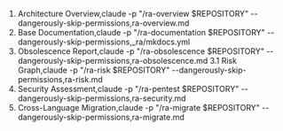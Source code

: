 1. Architecture Overview,claude -p "/ra-overview $REPOSITORY" --dangerously-skip-permissions,ra-overview.md
2. Base Documentation,claude -p "/ra-documentation $REPOSITORY" --dangerously-skip-permissions,\_ra/mkdocs.yml
3. Obsolescence Report,claude -p "/ra-obsolescence $REPOSITORY" --dangerously-skip-permissions,ra-obsolescence.md
   3.1 Risk Graph,claude -p "/ra-risk $REPOSITORY" --dangerously-skip-permissions,ra-risk.md
4. Security Assessment,claude -p "/ra-pentest $REPOSITORY" --dangerously-skip-permissions,ra-security.md
5. Cross-Language Migration,claude -p "/ra-migrate $REPOSITORY" --dangerously-skip-permissions,ra-migrate.md

